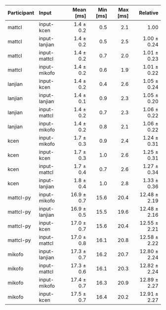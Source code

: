 | Participant | Input | Mean [ms] | Min [ms] | Max [ms] | Relative |
|:---|:---|---:|---:|---:|---:|
| mattcl | input-kcen | 1.4 ± 0.2 | 0.5 | 2.1 | 1.00 |
| mattcl | input-lanjian | 1.4 ± 0.2 | 0.5 | 2.5 | 1.00 ± 0.24 |
| mattcl | input-mattcl | 1.4 ± 0.2 | 0.7 | 2.0 | 1.01 ± 0.23 |
| mattcl | input-mikofo | 1.4 ± 0.2 | 0.6 | 1.9 | 1.01 ± 0.22 |
| lanjian | input-kcen | 1.4 ± 0.2 | 0.4 | 2.6 | 1.05 ± 0.24 |
| lanjian | input-lanjian | 1.4 ± 0.1 | 0.9 | 2.3 | 1.05 ± 0.20 |
| lanjian | input-mattcl | 1.4 ± 0.2 | 0.7 | 2.3 | 1.06 ± 0.22 |
| lanjian | input-mikofo | 1.4 ± 0.2 | 0.8 | 2.1 | 1.06 ± 0.22 |
| kcen | input-mikofo | 1.7 ± 0.3 | 0.9 | 2.4 | 1.24 ± 0.31 |
| kcen | input-kcen | 1.7 ± 0.3 | 1.0 | 2.6 | 1.25 ± 0.31 |
| kcen | input-mattcl | 1.7 ± 0.4 | 0.7 | 2.6 | 1.27 ± 0.34 |
| kcen | input-lanjian | 1.8 ± 0.4 | 1.0 | 2.8 | 1.33 ± 0.36 |
| mattcl-py | input-mikofo | 16.9 ± 0.7 | 15.6 | 20.4 | 12.48 ± 2.19 |
| mattcl-py | input-lanjian | 16.9 ± 0.5 | 15.5 | 19.6 | 12.48 ± 2.16 |
| mattcl-py | input-kcen | 17.0 ± 0.7 | 15.6 | 20.4 | 12.55 ± 2.21 |
| mattcl-py | input-mattcl | 17.0 ± 0.8 | 16.1 | 20.8 | 12.58 ± 2.22 |
| mikofo | input-lanjian | 17.3 ± 0.7 | 16.2 | 20.7 | 12.80 ± 2.24 |
| mikofo | input-mattcl | 17.3 ± 0.6 | 16.1 | 20.3 | 12.82 ± 2.24 |
| mikofo | input-mikofo | 17.4 ± 0.7 | 16.3 | 20.9 | 12.89 ± 2.27 |
| mikofo | input-kcen | 17.5 ± 0.7 | 16.4 | 20.2 | 12.91 ± 2.27 |
